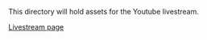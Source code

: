 This directory will hold assets for the Youtube livestream.

[Livestream page](https://www.youtube.com/watch?v=BsN_2oYnbLo)
